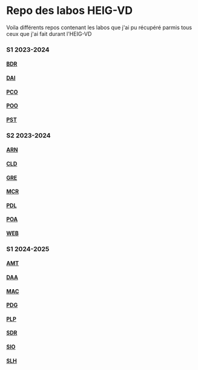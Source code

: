 # Repo des labos HEIG-VD
Voila différents repos contenant les labos que j'ai pu récupéré parmis tous ceux que j'ai fait durant l'HEIG-VD
### S1 2023-2024
#### [BDR](https://github.com/artjun-heigvd/BDR)
#### [DAI](https://github.com/artjun-heigvd/DAI)
#### [PCO](https://github.com/artjun-heigvd/PCO)
#### [POO](https://github.com/artjun-heigvd/POO)
#### [PST](https://github.com/artjun-heigvd/PST)
### S2 2023-2024
#### [ARN](https://github.com/artjun-heigvd/ARN)
#### [CLD](https://github.com/artjun-heigvd/CLD)
#### [GRE](https://github.com/artjun-heigvd/GRE)
#### [MCR](https://github.com/artjun-heigvd/MCR)
#### [PDL](https://github.com/artjun-heigvd/PDL)
#### [POA](https://github.com/artjun-heigvd/POA)
#### [WEB](https://github.com/artjun-heigvd/WEB)
### S1 2024-2025
#### [AMT](https://github.com/artjun-heigvd/AMT)
#### [DAA](https://github.com/artjun-heigvd/DAA)
#### [MAC](https://github.com/artjun-heigvd/MAC)
#### [PDG](https://github.com/artjun-heigvd/PDG)
#### [PLP](https://github.com/artjun-heigvd/PLP)
#### [SDR](https://github.com/artjun-heigvd/SDR)
#### [SIO](https://github.com/artjun-heigvd/SIO)
#### [SLH](https://github.com/artjun-heigvd/SLH)

